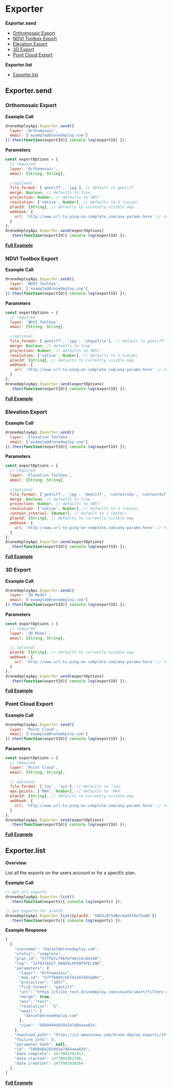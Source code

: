 # Exporter

**Exporter.send**
- [Orthomosaic Export](#orthomosaic-export)
- [NDVI Toolbox Export](#ndvi-toolbox-export)
- [Elevation Export](#elevation-export)
- [3D Export](#3d-export)
- [Point Cloud Export](#point-cloud-export)

**Exporter.list**
- [Exporter.list](#exporterlist)

## Exporter.send

### Orthomosaic Export

**Example Call**

```javascript
dronedeployApi.Exporter.send({
  layer: 'Orthomosaic',
  email: ['example@dronedeploy.com']
}).then(function(exportId){ console.log(exportId) });
```

**Parameters**

```javascript
const exportOptions = {
  // required
  layer: 'Orthomosaic',
  email: [String, String],
  
  //optional
  file_format: ['geotiff', 'jpg'], // default to geotiff
  merge: Boolean, // defaults to true
  projection: Number, // defaults to 3857
  resolution: ['native', Number], // defaults to 5 (cm/px)
  planId: [String], // defaults to currently visible map
  webhook: {
    url: 'http://www.url-to-ping-on-complete.com/any-params-here' // recieve the export document when its complete
  }
};
dronedeployApi.Exporter.send(exportOptions)
  .then(function(exportId){ console.log(exportId) });
```

**[Full Example](/exporter/example-exporter.send.md)**

### NDVI Toolbox Export

**Example Call**

```javascript
dronedeployApi.Exporter.send({
  layer: 'NDVI Toolbox',
  email: ['example@dronedeploy.com']
}).then(function(exportId){ console.log(exportId) });
```

**Parameters**

```javascript
const exportOptions = {
  // required
  layer: 'NDVI Toolbox',
  email: [String, String],
  
  //optional
  file_format: ['geotiff', 'jpg', 'shapefile'], // default to geotiff
  merge: Boolean, // defaults to true
  projection: Number, // defaults to 3857
  resolution: ['native', Number], // defaults to 5 (cm/px)
  planId: [String], // defaults to currently visible map
  webhook: {
    url: 'http://www.url-to-ping-on-complete.com/any-params-here' // recieve the export document when its complete
  }
};
dronedeployApi.Exporter.send(exportOptions)
  .then(function(exportId){ console.log(exportId) });
```

**[Full Example](/exporter/example-exporter.send.md)**

### Elevation Export

**Example Call**

```javascript
dronedeployApi.Exporter.send({
  layer: 'Elevation Toolbox',
  email: ['example@dronedeploy.com']
}).then(function(exportId){ console.log(exportId) });
```

**Parameters**

```javascript
const exportOptions = {
  // required
  layer: 'Elevation Toolbox',
  email: [String, String],
  
  //optional
  file_format: ['geotiff', 'jpg', 'demtiff', 'contourshp', 'contourdxf'], // default to geotiff
  merge: Boolean, // defaults to true
  projection: Number, // defaults to 3857
  resolution: ['native', Number], // defaults to 5 (cm/px)
  contour_interval: [Number], // default to 1 (meter)
  planId: [String], // defaults to currently visible map
  webhook: {
    url: 'http://www.url-to-ping-on-complete.com/any-params-here' // recieve the export document when its complete
  }
};
dronedeployApi.Exporter.send(exportOptions)
  .then(function(exportId){ console.log(exportId) });
```

**[Full Example](/exporter/example-exporter.send.md)**

### 3D Export

**Example Call**

```javascript
dronedeployApi.Exporter.send({
  layer: '3D Model',
  email: ['example@dronedeploy.com']
}).then(function(exportId){ console.log(exportId) });
```

**Parameters**

```javascript
const exportOptions = {
  // required
  layer: '3D Model',
  email: [String, String],
  
  // optional
  planId: [String], // defaults to currently visible map
  webhook: {
    url: 'http://www.url-to-ping-on-complete.com/any-params-here' // recieve the export document when its complete
  }
};
dronedeployApi.Exporter.send(exportOptions)
  .then(function(exportId){ console.log(exportId) });
```

**[Full Example](/exporter/example-exporter.send.md)**

### Point Cloud Export

**Example Call**

```javascript
dronedeployApi.Exporter.send({
  layer: 'Point Cloud',
  email: ['example@dronedeploy.com']
}).then(function(exportId){ console.log(exportId) });
```


**Parameters**

```javascript
const exportOptions = {
  // required
  layer: 'Point Cloud',
  email: [String, String],
  
  // optional
  file_format: ['las', 'xyz'], // defaults to 'las'
  max_points: ['MAX', Number], // defaults to 'MAX'
  planId: [String], // defaults to currently visible map
  webhook: {
    url: 'http://www.url-to-ping-on-complete.com/any-params-here' // recieve the export document when its complete
  }
};
dronedeployApi.Exporter.send(exportOptions)
  .then(function(exportId){ console.log(exportId) });
```

**[Full Example](/exporter/example-exporter.send.md)**

## Exporter.list

**Overview**

List all the exports on the users account or for a specific plan.

**Example Call**
```javascript
// get all exports
dronedeployApi.Exporter.list()
  .then(function(exports){ console.log(exports) });

// get exports for planId
dronedeployApi.Exporter.list({planId: '5803c075d0ec0a44f0a75a86'})
  .then(function(exports){ console.log(exports) });
```



**Example Response**
```javascript
[
  {
    "username": "daniel@dronedeploy.com",
    "status": "complete",
    "plan_id": "57ffb7cf96fef40c53c89168",
    "log": "1476376527_DANIELOPENPIPELINE",
    "parameters": {
      "layer": "Orthomosaic",
      "map_id": "57ffb803cb5fda187d43a90c",
      "projection": "3857",
      "file_format": "geotiff",
      "url": "https://tiles_test.dronedeploy.com/unsafe/smart/filters:crop('{setting_crop_polygon}')/https%3A%2F%2Fs3.amazonaws.com/drone.deploy.tiles/{url}/{z}/{x}/{y}.png",
      "merge": true,
      "env": "test",
      "resolution": "5",
      "email": [
        "daniel@dronedeploy.com"
      ],
      "view": "58094649929d247d64aea82a"
    },
    "download_path": "https://s3.amazonaws.com/drone-deploy-exports/1476376527_DANIELOPENPIPELINE/UntitledMapsddfsdf_Orthomosaic_ThuOct20223610.zip?AWSAccessKeyId=AKIAISEWUBLV6Q6M3S3A&Expires=1479595007&Signature=AWSSLZIqt%2F71R540GBI2e3mif9c%3D",
    "failure_info": 0,
    "parameter_hash": null,
    "id": "580946b2929d247d64aea82b",
    "date_complete": 1477003302413,
    "date_started": 1477002982786,
    "date_creation": 1477002930264
  },
]
```

**[Full Example](/exporter/example-exporter.get3dmodellink.md)**
